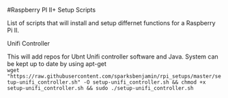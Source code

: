 #Raspberry PI II+ Setup Scripts

List of scripts that will install and setup differnet functions for a Raspberry Pi II.  

Unifi Controller<br />
  <p>This will add repos for Ubnt Unifi controller software and Java.  System can be kept up to date by using apt-get</br>
  <code>wget "https://raw.githubusercontent.com/sparksbenjamin/rpi_setups/master/setup-unifi_controller.sh" -O setup-unifi_controller.sh && chmod +x setup-unifi_controller.sh && sudo ./setup-unifi_controller.sh</code>
  </p>
